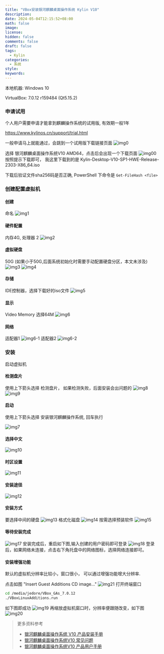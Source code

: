```yaml
---
title: "VBox安装银河麒麟桌面操作系统 Kylin V10"
description:
date: 2024-05-04T12:15:52+08:00
math: false
image:
license:
hidden: false
comments: false
draft: false
tags:
  - Kylin
categories:
  - 系统
style:
keywords:
---
```


本地机器: Windows 10

VirtualBox: 7.0.12 r159484 (Qt5.15.2)

### 申请试用

个人用户需要申请才能拿到麒麟操作系统的试用版, 有效期一般1年

https://www.kylinos.cn/support/trial.html

一般申请马上就能通过，会跳到一个试用版下载链接页面
![img0](img0.png)

选择 银河麒麟桌面操作系统V10 AMD64，点击后会出现一个下载页面
![img00](img00.png)
按照提示下载即可， 我这里下载到的是 Kylin-Desktop-V10-SP1-HWE-Release-2303-X86_64.iso

下载后验证文件sha256码是否正确, PowerShell 下命令是 `Get-FileHash <file>`

### 创建配置虚拟机

#### 创建

命名
![img1](img1.png)

#### 硬件配置

内存4G, 处理器 2
![img2](img2.png)

#### 虚拟硬盘

50G (如果小于50G,后面系统初始化时需要手动配置硬盘分区，本文未涉及)
![img3](img3.png)
![img4](img4.png)

#### 存储

IDE控制器，选择下载好的iso文件
![img5](img5.png)

#### 显示

Video Memory 选择64M
![img6](img6.png)

#### 网络

适配器1
![img6-1](img6-1.png)
适配器2
![img6-2](img6-2.png)

### 安装

启动虚拟机

#### 检测盘片

使用上下箭头选择 检测盘片， 如果检测失败，后面安装会出问题的
![img8](img8.png)
![img9](img9.png)

#### 启动

使用上下箭头选择 安装银河麒麟操作系统, 回车执行

![img7](img7.png)

#### 选择中文

![img10](img10.png)

#### 时区设置

![img11](img11.png)

#### 安装途径

![img12](img12.png)

#### 安装方式

要选择中间的硬盘
![img13](img13.png)
格式化磁盘
![img14](img14.png)
按需选择预装软件
![img15](img15.png)

#### 等待安装完成

![img17](img17.png)
安装完成后，重启如下图,输入创建的用户密码即可登录
![img18](img18.png)
登录后，如果网络未连接，点击右下角托盘中的网络图标，选择网络连接即可。

#### 安装增强功能

默认的虚拟机分辨率比较小，窗口很小， 可以通过增强功能增大分辨率.

点击如图 "Insert Guest Additions CD image..."
![img21](img21.png)
打开终端窗口

```bash
cd /media/jedore/VBox_GAs_7.0.12
./VBoxLinuxAdditions.run
```

如下图即成功
![img19](img19.png)
再缩放虚拟机窗口时，分辨率便跟随改变，如下图
![img20](img20.png)

> 更多资料参考
> - [银河麒麟桌面操作系统 V10 产品安装手册](https://gongce.kylinos.cn/static/qilin/res/230803/7e598558100fb09bc1f318d72f0ac65d.pdf)
> - [银河麒麟桌面操作系统V10 常见问题](https://gongce.kylinos.cn/static/img/2024/01/fc4860644d1df11db1f8290b2cd4c2be.pdf)
> - [银河麒麟桌面操作系统V10 产品用户手册](https://gongce.kylinos.cn/static/qilin/res/230803/65653dd8789caf68970e1753fefeafa3.pdf)